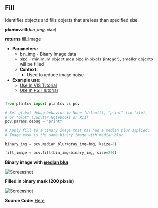 ## Fill

Identifies objects and fills objects that are less than specified size

**plantcv.fill**(*bin_img, size*)

**returns** fill_image

- **Parameters:**
    - bin_img - Binary image data
    - size - minimum object area size in pixels (integer), smaller objects will be filled
  - **Context:**
    - Used to reduce image noise
- **Example use:**
    - [Use In VIS Tutorial](tutorials/vis_tutorial.md)
    - [Use In PSII Tutorial](tutorials/psII_tutorial.md) 

```python

from plantcv import plantcv as pcv

# Set global debug behavior to None (default), "print" (to file), 
# or "plot" (Jupyter Notebooks or X11)
pcv.params.debug = "print"

# Apply fill to a binary image that has had a median blur applied.
# Image mask is the same binary image with median blur.

binary_img = pcv.median_blur(gray_img=img, ksize=5)

fill_image = pcv.fill(bin_img=binary_img, size=200)

```

**Binary image with [median blur](median_blur.md)**

![Screenshot](img/documentation_images/fill/binary_image.jpg)

**Filled in binary mask (200 pixels)**

![Screenshot](img/documentation_images/fill/fill_200.jpg)

**Source Code:** [Here](https://github.com/danforthcenter/plantcv/blob/master/plantcv/plantcv/fill.py)
